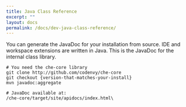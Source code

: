 ```yaml
---
title: Java Class Reference
excerpt: ""
layout: docs
permalink: /docs/dev-java-class-reference/
---
```

You can generate the JavaDoc for your installation from source. IDE and workspace extensions are written in Java. This is the JavaDoc for the internal class library.
```shell  
# You need the che-core library
git clone http://github.com/codenvy/che-core
git checkout {version-that-matches-your-install}
mvn javadoc:aggregate

# JavaDoc available at:
/che-core/target/site/apidocs/index.html\
```
